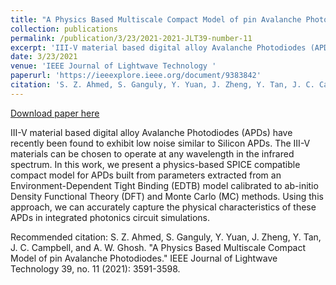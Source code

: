```yaml
---
title: "A Physics Based Multiscale Compact Model of pin Avalanche Photodiodes"
collection: publications
permalink: /publication/3/23/2021-2021-JLT39-number-11
excerpt: 'III-V material based digital alloy Avalanche Photodiodes (APDs) have recently been found to exhibit low noise similar to Silicon APDs. The III-V materials can be chosen to operate at any wavelength in the infrared spectrum. In this work, we present a physics-based SPICE compatible compact model for APDs built from parameters extracted from an Environment-Dependent Tight Binding (EDTB) model calibrated to ab-initio Density Functional Theory (DFT) and Monte Carlo (MC) methods. Using this approach, we can accurately capture the physical characteristics of these APDs in integrated photonics circuit simulations.'
date: 3/23/2021
venue: 'IEEE Journal of Lightwave Technology '
paperurl: 'https://ieeexplore.ieee.org/document/9383842'
citation: 'S. Z. Ahmed, S. Ganguly, Y. Yuan, J. Zheng, Y. Tan, J. C. Campbell, and A. W. Ghosh. &quot;A Physics Based Multiscale Compact Model of pin Avalanche Photodiodes.&quot; IEEE Journal of Lightwave Technology 39, no. 11 (2021): 3591-3598.'
---
```


<a href='https://ieeexplore.ieee.org/document/9383842'>Download paper here</a>

III-V material based digital alloy Avalanche Photodiodes (APDs) have recently been found to exhibit low noise similar to Silicon APDs. The III-V materials can be chosen to operate at any wavelength in the infrared spectrum. In this work, we present a physics-based SPICE compatible compact model for APDs built from parameters extracted from an Environment-Dependent Tight Binding (EDTB) model calibrated to ab-initio Density Functional Theory (DFT) and Monte Carlo (MC) methods. Using this approach, we can accurately capture the physical characteristics of these APDs in integrated photonics circuit simulations.

Recommended citation: S. Z. Ahmed, S. Ganguly, Y. Yuan, J. Zheng, Y. Tan, J. C. Campbell, and A. W. Ghosh. "A Physics Based Multiscale Compact Model of pin Avalanche Photodiodes." IEEE Journal of Lightwave Technology 39, no. 11 (2021): 3591-3598.